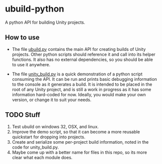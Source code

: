 # ubuild-python
A python API for building Unity projects.

## How to use
- The file [ubuild.py](https://github.com/poetahto/ubuild-python/blob/main/ubuild.py) contains the main API for creating builds of Unity projects. Other python scripts should reference it and call into its helper functions. It also has no external dependencies, so you should be able to use it anywhere.

- The file [unity_build.py](https://github.com/poetahto/ubuild-python/blob/main/unity_build.py) is a quick demonstration of a python script consuming the API. It can be run and prints basic debugging information to the console as it generates a build. It is intended to be placed in the root of any Unity project, and is still a work in progress as it has some information hard-coded for now. Ideally, you would make your own version, or change it to suit your needs.

## TODO Stuff
1) Test ubuild on windows 32, OSX, and linux.
2) Improve the demo script, so that it can become a more reusable quickstart for dropping into projects.
3) Create and serialize some per-project build information, noted in the code for unity_build.py.
4) Maybe come up with a better name for files in this repo, so its more clear what each module does.
